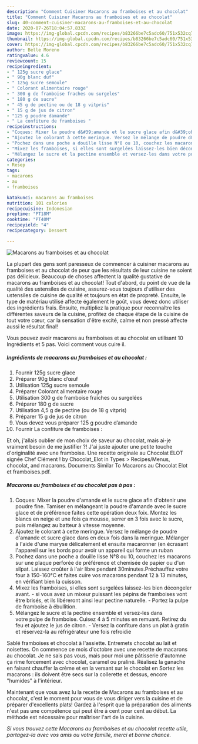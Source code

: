```yaml
---
description: "Comment Cuisiner Macarons au framboises et au chocolat"
title: "Comment Cuisiner Macarons au framboises et au chocolat"
slug: 40-comment-cuisiner-macarons-au-framboises-et-au-chocolat
date: 2020-07-26T18:04:57.833Z
image: https://img-global.cpcdn.com/recipes/b83266be7c5adc60/751x532cq70/macarons-au-framboises-et-au-chocolat-photo-principale-de-la-recette.jpg
thumbnail: https://img-global.cpcdn.com/recipes/b83266be7c5adc60/751x532cq70/macarons-au-framboises-et-au-chocolat-photo-principale-de-la-recette.jpg
cover: https://img-global.cpcdn.com/recipes/b83266be7c5adc60/751x532cq70/macarons-au-framboises-et-au-chocolat-photo-principale-de-la-recette.jpg
author: Belle Moreno
ratingvalue: 4.6
reviewcount: 15
recipeingredient:
- " 125g sucre glace"
- " 90g blanc duf"
- " 125g sucre semoule"
- " Colorant alimentaire rouge"
- " 300 g de framboise fraches ou surgeles"
- " 180 g de sucre"
- " 45 g de pectine ou de 18 g vitpris"
- " 15 g de jus de citron"
- "125 g poudre damande"
- " La confiture de framboises "
recipeinstructions:
- "Coques: Mixer la poudre d&#39;amande et le sucre glace afin d&#39;obtenir une poudre fine. Tamiser en mélangeant la poudre d&#39;amande avec le sucre glace et de préférence faites cette opération deux foix. Montez les blancs en neige et une fois ça mousse, serrer en 3 fois avec le sucre, puis mélangez au batteur à vitesse moyenne."
- "Ajoutez le colorant à cette meringue. Versez le mélange de poudre d&#39;amande et sucre glace dans en deux fois dans la meringue. Mélanger à l&#39;aide d&#39;une maryse délicatement et ensuite macaronner (en écrasant l&#39;appareil sur les bords pour avoir un appareil qui forme un ruban"
- "Pochez dans une poche a douille lisse N°8 ou 10, couchez les macarons sur une plaque perforée de préférence et chemisée de papier ou d&#39;un silpat. Laissez croûter à l&#39;air libre pendant 30minutes.Préchauffez votre four à 150-160°C et faites cuire vos macarons pendant 12 à 13 minutes, en vérifiant bien la cuisson."
- "Mixez les framboises, si elles sont surgelées laissez-les bien décongeler avant. si vous avez un mixeur puissant les pépins de framboises vont être brisés, et ils libéreront ainsi leur pectine naturelle.  Portez la pulpe de framboise à ébullition."
- "Mélangez le sucre et la pectine ensemble et versez-les dans votre pulpe de framboise. Cuisez 4 à 5 minutes en remuant. Retirez du feu et ajoutez le jus de citron. Versez la confiture dans un plat à gratin et réservez-la au réfrigérateur une fois refroidie"
categories:
- Resep
tags:
- macarons
- au
- framboises

katakunci: macarons au framboises 
nutrition: 101 calories
recipecuisine: Indonesian
preptime: "PT18M"
cooktime: "PT40M"
recipeyield: "4"
recipecategory: Dessert

---
```



![Macarons au framboises et au chocolat](https://img-global.cpcdn.com/recipes/b83266be7c5adc60/751x532cq70/macarons-au-framboises-et-au-chocolat-photo-principale-de-la-recette.jpg)

La plupart des gens sont paresseux de commencer à cuisiner macarons au framboises et au chocolat de peur que les résultats de leur cuisine ne soient pas délicieux. Beaucoup de choses affectent la qualité gustative de macarons au framboises et au chocolat! Tout d'abord, du point de vue de la qualité des ustensiles de cuisine, assurez-vous toujours d'utiliser des ustensiles de cuisine de qualité et toujours en état de propreté. Ensuite, le type de matériau utilisé affecte également le goût, vous devez donc utiliser des ingrédients frais. Ensuite, multipliez la pratique pour reconnaître les différentes saveurs de la cuisine, profitez de chaque étape de la cuisine de tout votre cœur, car la sensation d'être excité, calme et non pressé affecte aussi le résultat final!

<!--inarticleads1-->

Vous pouvez avoir macarons au framboises et au chocolat en utilisant 10 Ingrédients et 5 pas. Voici comment vous cuire il.

##### Ingrédients de macarons au framboises et au chocolat :

1. Fournir  125g sucre glace
1. Préparer  90g blanc d’œuf
1. Utilisation  125g sucre semoule
1. Préparer  Colorant alimentaire rouge
1. Utilisation  300 g de framboise fraîches ou surgelées
1. Préparer  180 g de sucre
1. Utilisation  4,5 g de pectine (ou de 18 g vitpris)
1. Préparer  15 g de jus de citron
1. Vous devez vous préparer 125 g poudre d’amande
1. Fournir  La confiture de framboises :


Et oh, j&#39;allais oublier de mon choix de saveur au chocolat, mais ai-je vraiment besoin de me justifier ?! J&#39;ai juste ajouter une petite touche d&#39;originalité avec une framboise. Une recette originale au Chocolat ELOT signée Chef Clément ! by Chocolat_Elot in Types &gt; Recipes/Menus, chocolat, and macarons. Documents Similar To Macarons au Chocolat Elot et framboises.pdf. 

<!--inarticleads2-->

##### Macarons au framboises et au chocolat pas à pas :

1. Coques: Mixer la poudre d&#39;amande et le sucre glace afin d&#39;obtenir une poudre fine. Tamiser en mélangeant la poudre d&#39;amande avec le sucre glace et de préférence faites cette opération deux foix. Montez les blancs en neige et une fois ça mousse, serrer en 3 fois avec le sucre, puis mélangez au batteur à vitesse moyenne.
1. Ajoutez le colorant à cette meringue. Versez le mélange de poudre d&#39;amande et sucre glace dans en deux fois dans la meringue. Mélanger à l&#39;aide d&#39;une maryse délicatement et ensuite macaronner (en écrasant l&#39;appareil sur les bords pour avoir un appareil qui forme un ruban
1. Pochez dans une poche a douille lisse N°8 ou 10, couchez les macarons sur une plaque perforée de préférence et chemisée de papier ou d&#39;un silpat. Laissez croûter à l&#39;air libre pendant 30minutes.Préchauffez votre four à 150-160°C et faites cuire vos macarons pendant 12 à 13 minutes, en vérifiant bien la cuisson.
1. Mixez les framboises, si elles sont surgelées laissez-les bien décongeler avant. - si vous avez un mixeur puissant les pépins de framboises vont être brisés, et ils libéreront ainsi leur pectine naturelle.  - Portez la pulpe de framboise à ébullition.
1. Mélangez le sucre et la pectine ensemble et versez-les dans votre pulpe de framboise. Cuisez 4 à 5 minutes en remuant. Retirez du feu et ajoutez le jus de citron. - Versez la confiture dans un plat à gratin et réservez-la au réfrigérateur une fois refroidie


Sablé framboises et chocolat à l&#39;assiette. Entremets chocolat au lait et noisettes. On commence ce mois d&#39;octobre avec une recette de macarons au chocolat. Je ne sais pas vous, mais pour moi une pâtisserie d&#39;automne ça rime forcement avec chocolat, caramel ou praliné. Réalisez la ganache en faisant chauffer la crème et en la versant sur le chocolat en Sortez les macarons : ils doivent être secs sur la collerette et dessus, encore &#34;humides&#34; à l&#39;intérieur. 

<!--inarticleads1-->

<p>
Maintenant que vous avez lu la recette de Macarons au framboises et au chocolat, c'est le moment pour vous de vous diriger vers la cuisine et de préparer d'excellents plats! Gardez à l'esprit que la préparation des aliments n'est pas une compétence qui peut être à cent pour cent au début. La méthode est nécessaire pour maîtriser l'art de la cuisine.
</p>

<p>
<i>Si vous trouvez cette Macarons au framboises et au chocolat recette utile, partagez-la avec vos amis ou votre famille, merci et bonne chance.</i>
</p>

